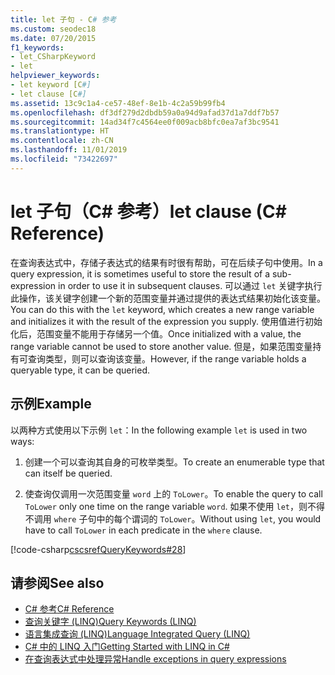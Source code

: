 ```yaml
---
title: let 子句 - C# 参考
ms.custom: seodec18
ms.date: 07/20/2015
f1_keywords:
- let_CSharpKeyword
- let
helpviewer_keywords:
- let keyword [C#]
- let clause [C#]
ms.assetid: 13c9c1a4-ce57-48ef-8e1b-4c2a59b99fb4
ms.openlocfilehash: df3df279d2dbdb59a0a94d9afad37d1a7ddf7b57
ms.sourcegitcommit: 14ad34f7c4564ee0f009acb8bfc0ea7af3bc9541
ms.translationtype: HT
ms.contentlocale: zh-CN
ms.lasthandoff: 11/01/2019
ms.locfileid: "73422697"
---
```

# <a name="let-clause-c-reference"></a><span data-ttu-id="7f8eb-102">let 子句（C# 参考）</span><span class="sxs-lookup"><span data-stu-id="7f8eb-102">let clause (C# Reference)</span></span>

<span data-ttu-id="7f8eb-103">在查询表达式中，存储子表达式的结果有时很有帮助，可在后续子句中使用。</span><span class="sxs-lookup"><span data-stu-id="7f8eb-103">In a query expression, it is sometimes useful to store the result of a sub-expression in order to use it in subsequent clauses.</span></span> <span data-ttu-id="7f8eb-104">可以通过 `let` 关键字执行此操作，该关键字创建一个新的范围变量并通过提供的表达式结果初始化该变量。</span><span class="sxs-lookup"><span data-stu-id="7f8eb-104">You can do this with the `let` keyword, which creates a new range variable and initializes it with the result of the expression you supply.</span></span> <span data-ttu-id="7f8eb-105">使用值进行初始化后，范围变量不能用于存储另一个值。</span><span class="sxs-lookup"><span data-stu-id="7f8eb-105">Once initialized with a value, the range variable cannot be used to store another value.</span></span> <span data-ttu-id="7f8eb-106">但是，如果范围变量持有可查询类型，则可以查询该变量。</span><span class="sxs-lookup"><span data-stu-id="7f8eb-106">However, if the range variable holds a queryable type, it can be queried.</span></span>

## <a name="example"></a><span data-ttu-id="7f8eb-107">示例</span><span class="sxs-lookup"><span data-stu-id="7f8eb-107">Example</span></span>

<span data-ttu-id="7f8eb-108">以两种方式使用以下示例 `let`：</span><span class="sxs-lookup"><span data-stu-id="7f8eb-108">In the following example `let` is used in two ways:</span></span>

1. <span data-ttu-id="7f8eb-109">创建一个可以查询其自身的可枚举类型。</span><span class="sxs-lookup"><span data-stu-id="7f8eb-109">To create an enumerable type that can itself be queried.</span></span>

2. <span data-ttu-id="7f8eb-110">使查询仅调用一次范围变量 `word` 上的 `ToLower`。</span><span class="sxs-lookup"><span data-stu-id="7f8eb-110">To enable the query to call `ToLower` only one time on the range variable `word`.</span></span> <span data-ttu-id="7f8eb-111">如果不使用 `let`，则不得不调用 `where` 子句中的每个谓词的 `ToLower`。</span><span class="sxs-lookup"><span data-stu-id="7f8eb-111">Without using `let`, you would have to call `ToLower` in each predicate in the `where` clause.</span></span>

[!code-csharp[cscsrefQueryKeywords#28](~/samples/snippets/csharp/VS_Snippets_VBCSharp/CsCsrefQueryKeywords/CS/Let.cs#28)]

## <a name="see-also"></a><span data-ttu-id="7f8eb-112">请参阅</span><span class="sxs-lookup"><span data-stu-id="7f8eb-112">See also</span></span>

- [<span data-ttu-id="7f8eb-113">C# 参考</span><span class="sxs-lookup"><span data-stu-id="7f8eb-113">C# Reference</span></span>](../../language-reference/index.md)
- [<span data-ttu-id="7f8eb-114">查询关键字 (LINQ)</span><span class="sxs-lookup"><span data-stu-id="7f8eb-114">Query Keywords (LINQ)</span></span>](query-keywords.md)
- [<span data-ttu-id="7f8eb-115">语言集成查询 (LINQ)</span><span class="sxs-lookup"><span data-stu-id="7f8eb-115">Language Integrated Query (LINQ)</span></span>](../../linq/index.md)
- [<span data-ttu-id="7f8eb-116">C# 中的 LINQ 入门</span><span class="sxs-lookup"><span data-stu-id="7f8eb-116">Getting Started with LINQ in C#</span></span>](/dotnet/csharp/programming-guide/concepts/linq/)
- [<span data-ttu-id="7f8eb-117">在查询表达式中处理异常</span><span class="sxs-lookup"><span data-stu-id="7f8eb-117">Handle exceptions in query expressions</span></span>](../../linq/handle-exceptions-in-query-expressions.md)
